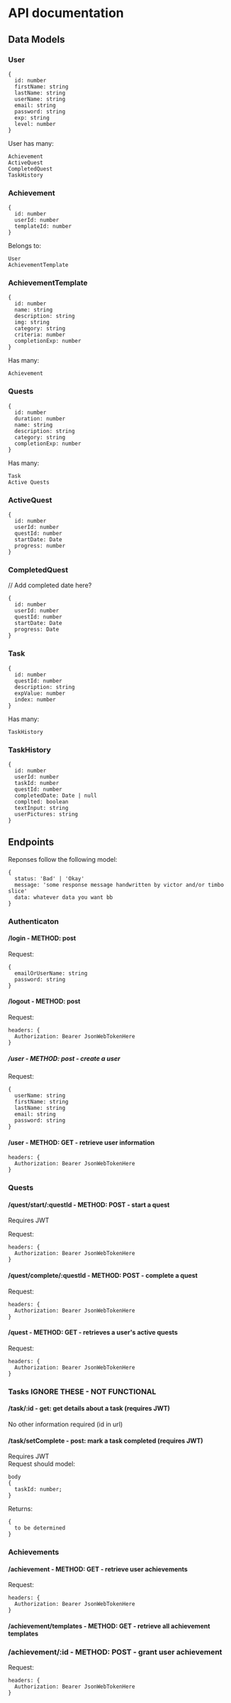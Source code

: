 # API documentation

## Data Models

### User

```
{
  id: number
  firstName: string
  lastName: string
  userName: string
  email: string
  password: string
  exp: string
  level: number
}
```

User has many:
```
Achievement
ActiveQuest
CompletedQuest
TaskHistory
```

### Achievement

```
{
  id: number
  userId: number
  templateId: number
}
```

Belongs to: 
```
User
AchievementTemplate
```

### AchievementTemplate

```
{
  id: number
  name: string
  description: string
  img: string
  category: string
  criteria: number
  completionExp: number
}
```

Has many:
```
Achievement
```

### Quests

```
{
  id: number
  duration: number
  name: string
  description: string
  category: string
  completionExp: number
}
```

Has many:
```
Task
Active Quests
```

### ActiveQuest

```
{
  id: number
  userId: number
  questId: number
  startDate: Date
  progress: number 
}
```

### CompletedQuest

// Add completed date here?

```
{
  id: number
  userId: number
  questId: number
  startDate: Date
  progress: Date
}
```

### Task

```
{
  id: number
  questId: number
  description: string
  expValue: number
  index: number
}
```

Has many:

```
TaskHistory
```

### TaskHistory

```
{
  id: number
  userId: number
  taskId: number
  questId: number
  completedDate: Date | null
  complted: boolean
  textInput: string
  userPictures: string
}
```

## Endpoints

Reponses follow the following model:
```
{
  status: 'Bad' | 'Okay'
  message: 'some response message handwritten by victor and/or timbo slice'
  data: whatever data you want bb
}
```

### Authenticaton

#### /login - METHOD: post

Request:
```
{
  emailOrUserName: string
  password: string
}
```

#### /logout - METHOD: post

Request:
```
headers: {
  Authorization: Bearer JsonWebTokenHere
}
```

##### /user - METHOD: post - create a user

Request:
```
{
  userName: string
  firstName: string
  lastName: string
  email: string
  password: string
}
```

#### /user - METHOD: GET - retrieve user information

```
headers: {
  Authorization: Bearer JsonWebTokenHere
}
```

### Quests

#### /quest/start/:questId - METHOD: POST - start a quest

Requires JWT

Request:
```
headers: {
  Authorization: Bearer JsonWebTokenHere
}
```

#### /quest/complete/:questId - METHOD: POST - complete a quest

Request:
```
headers: {
  Authorization: Bearer JsonWebTokenHere
}
```

#### /quest - METHOD: GET - retrieves a user's active quests

Request:
```
headers: {
  Authorization: Bearer JsonWebTokenHere
}
```

### Tasks IGNORE THESE - NOT FUNCTIONAL

#### /task/:id - get: get details about a task (requires JWT)

No other information required (id in url)

#### /task/setComplete - post: mark a task completed (requires JWT)

Requires JWT\
Request should model:
```
body
{
  taskId: number;
}
```

Returns:
```
{
  to be determined
}
```

### Achievements

#### /achievement - METHOD: GET - retrieve user achievements

Request:
```
headers: {
  Authorization: Bearer JsonWebTokenHere
}
```

#### /achievement/templates - METHOD: GET - retrieve all achievement templates

### /achievement/:id - METHOD: POST - grant user achievement 

Request:
```
headers: {
  Authorization: Bearer JsonWebTokenHere
}
```

